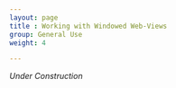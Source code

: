 ```yaml
---
layout: page
title : Working with Windowed Web-Views
group: General Use
weight: 4

---
```


_Under Construction_